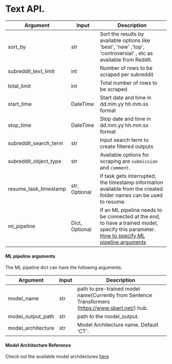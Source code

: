 # Text API.  

Argument | Input | Description
--------- | ------- | -----------  
sort_by | str | Sort the results by available options like 'best', 'new' ,'top', 'controversial' , etc as available from Reddit.
subreddit_text_limit | int | Number of rows to be scraped per subreddit
total_limit | int | Total number of rows to be scraped
start_time | DateTime | Start date and time in dd.mm.yy hh.mm.ss format
stop_time | DateTime | Stop date and time in dd.mm.yy hh.mm.ss format
subreddit_search_term | str | Input search term to create filtered outputs
subreddit_object_type | str | Available options for scraping are `submission` and `comment`. 
resume_task_timestamp | str, Optional | If task gets interrupted, the timestamp information available from the created folder names can be used to resume.
ml_pipeline | Dict, Optional | If an ML pipeline needs to be connected at the end, to have a trained model, specify this parameter. [How to specify ML pipeline arguments](#ML-Pipeline-Arguments)




#### ML pipeline arguments
The ML pipeline dict can have the following arguments.

Argument | Input | Description
--------- | ------- | -----------  
model_name | str | path to pre-trained model name(Currently from Sentence Transformers (https://www.sbert.net/) hub.   
model_output_path | str | path to the model_output.   
model_architecture | str | Model Architecture name. Default 'CT'.   


#### Model Architecture Reference

Check out the available model architectures [here](https://github.com/nfflow/nfmodelapis/blob/main/docs/ModelArchitectures.md)
